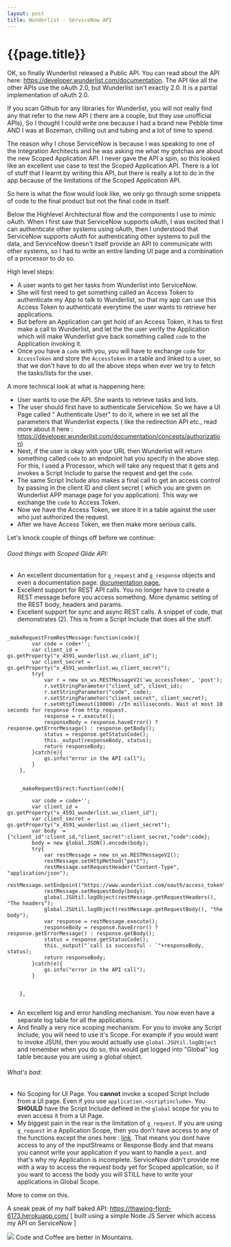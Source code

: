 ```yaml
---
layout: post
title: Wunderlist - ServiceNow API
--- 
```




 {{page.title}}
======================================================




OK, so finally Wunderlist released a Public API. You can read about the API here: https://developer.wunderlist.com/documentation. The API like all the other APIs use the oAuth 2.0, but Wunderlist isn't exactly 2.0. It is a partial implementation of oAuth 2.0.

If you scan Github for any libraries for Wunderlist, you will not really find any that refer to the new API ( there are a couple, but they use unofficial APIs), So I thought I could write one because I had a brand new Pebble time AND I was at Bozeman, chilling out and tubing and a lot of time to spend.

The reason why I chose ServiceNow is because I was speaking to one of the Integration Architects and he was asking me what my gotchas are about the new Scoped Application API. I never gave the API a spin, so this looked like an excellent use case to test the Scoped Application API. There is a lot of stuff that I learnt by writing this API, but there is really a lot to do in the app because of the limitations of the Scoped Application API. 

So here is what the flow would look like, we only go through some snippets of code to the final product but not the final code in itself.

Below the Highlevel Architectural flow and the components I use to mimic oAuth. When I first saw that ServiceNow supports oAuth, I was excited that I can authenticate other systems using oAuth, then I understood that ServiceNow supports oAuth for authenticating other systems to pull the data, and ServiceNow doesn't itself provide an API to communicate with other systems, so I had to write an entire landing UI page and a combination of a processor to do so. 

High level steps:
- A user wants to get her tasks from Wunderlist into ServiceNow.
- She will first need to get something called an Access Token to authenticate my App to talk to Wunderlist, so that my app can use this Access Token to authenticate everytime the user wants to retrieve her applications.
- But before an Application can get hold of an Access Token, it has to first make a call to Wunderlist, and let the the user verify the Application which will make Wunderlist give back something called `code` to the Application invoking it.
- Once you have a `code` with you, you will have to exchange `code` for `AccessToken` and store the `AccessToken` in a table and linked to a user, so that we don't have to do all the above steps when ever we try to fetch the tasks/lists for the user.


A more technical look at what is happening here:

- User wants to use the API. She wants to retrieve tasks and lists. 
- The user should first have to authenticate ServiceNow. So we have a UI Page called " Authenticate User" to do it, where in we set all the parameters that Wunderlist expects ( like the redirection API etc., read more about it here : https://developer.wunderlist.com/documentation/concepts/authorization)
- Next, if the user is okay with your URL then Wunderlist will return something called `code` to an endpoint hat you specify in the above step. For this, I used a Processor, which will take any request that it gets and invokes a Script Include to parse the request and get the `code`.
- The same Script Include also makes a final call to get an access control by passing in the client ID and client secret ( which you are given on Wunderlist APP manage page for you application). This way we exchange the `code` to Access Token.
- Now we have the Access Token, we store it in a table against the user who just authorized the request.
- After we have Access Token, we then make more serious calls.


Let's knock couple of things off before we continue:

###### Good things with Scoped Glide API:


- An excellent documentation for `g_request` and `g_response` objects and even a documentation page. [documentation page.](https://developer.servicenow.com/app.do#!/api_doc?to=class__glideservletrequest)
- Excellent support for REST API calls. You no longer have to create a REST message before you access something. More dynamic setting of the REST body, headers and params.
- Excellent support for sync and async REST calls.
A snippet of code, that demonstrates (2). This is from a Script Include that does all the stuff.

```

_makeRequestFromRestMessage:function(code){
		var code = code+'';
		var client_id = gs.getProperty("x_4591_wunderlist.wu_client_id");
		var client_secret = gs.getProperty("x_4591_wunderlist.wu_client_secret");
		try{
			var r = new sn_ws.RESTMessageV2('wu_accessToken', 'post');
			r.setStringParameter("client_id", client_id);
			r.setStringParameter("code", code);
			r.setStringParameter("client_secret", client_secret);
			r.setHttpTimeout(10000) //In milliseconds. Wait at most 10 seconds for response from http request.
			response = r.execute();
			responseBody = response.haveError() ? response.getErrorMessage() : response.getBody();
			status = response.getStatusCode();
			this._output(responseBody, status);
			return responseBody;
		}catch(e){
			gs.info("error in the API call");
		}
	},


	_makeRequestDirect:function(code){

		var code = code+'';
		var client_id = gs.getProperty("x_4591_wunderlist.wu_client_id");
		var client_secret = gs.getProperty("x_4591_wunderlist.wu_client_secret");
		var body  = {"client_id":client_id,"client_secret":client_secret,"code":code};
		body = new global.JSON().encode(body);
		try{
			var restMessage = new sn_ws.RESTMessageV2();
			restMessage.setHttpMethod("post");
			restMessage.setRequestHeader("Content-Type", "application/json");
			restMessage.setEndpoint("https://www.wunderlist.com/oauth/access_token");
			restMessage.setRequestBody(body);
			global.JSUtil.logObject(restMessage.getRequestHeaders(), "The headers");
			global.JSUtil.logObject(restMessage.getRequestBody(), "the body");
			var response = restMessage.execute();
			responseBody = response.haveError() ? response.getErrorMessage() : response.getBody();
			status = response.getStatusCode();
			this._output("`call is successful - `"+responseBody, status);
			return responseBody;
		}catch(e){
			gs.info("error in the API call");
		}


	},
	
```

- An excellent log and error handling mechanism. You now even have a separate log table for all the applications.
- And finally a very nice scoping mechanism. For you to invoke any Script Include, you will need to use it's Scope. For example if you would want to invoke JSUtil, then you would actually use `global.JSUtil.logObject` and remember when you do so, this would get logged into "Global" log table because you are using a global object.


###### What's bad:

- No Scoping for UI Page. You **cannot** invoke a scoped Script Include from a UI page. Even if you use `application.<scriptinclude>`. You __SHOULD__ have the Script Include defined in the `global` scope for you to even access it from a UI Page.
- My biggest pain in the rear is the limitation of `g_request`. If you are using `g_request` in a Application Scope, then you don't have access to any of the functions except the ones here : [link](https://developer.servicenow.com/app.do#!/api_doc?to=class__glideservletrequest). That means you dont have access to any of the inputStreams or Response Body and that means you cannot write your application if you want to handle a `post`. and that's why my Application is incomplete. ServiceNow didn't provide me with a way to access the request body yet for Scoped application, so if you want to access the body you will STILL have to write your applications in Global Scope.

More to come on this.

A sneak peak of my half baked API: https://thawing-fjord-6173.herokuapp.com/ [ built using a simple Node JS Server which access my API on ServiceNow ]

<img src = "http://i3.cpcache.com/product/203708327/made_in_bozeman_tile_coaster.jpg?height=225&width=225"/>
Code and Coffee are better in Mountains.


 







